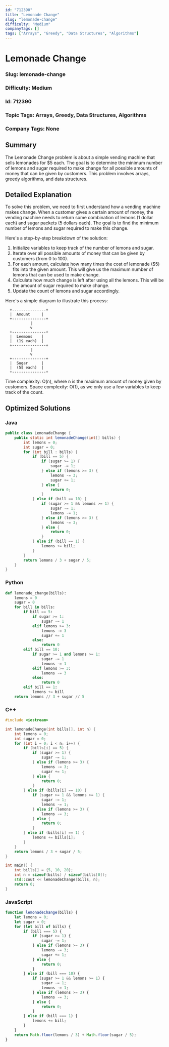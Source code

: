 ```yaml
---
id: "712390"
title: "Lemonade Change"
slug: "lemonade-change"
difficulty: "Medium"
companyTags: []
tags: ["Arrays", "Greedy", "Data Structures", "Algorithms"]
---
```


**Lemonade Change**
==================

### Slug: lemonade-change
### Difficulty: Medium
### Id: 712390
### Topic Tags: Arrays, Greedy, Data Structures, Algorithms
### Company Tags: None

## Summary
The Lemonade Change problem is about a simple vending machine that sells lemonades for $5 each. The goal is to determine the minimum number of lemons and sugar required to make change for all possible amounts of money that can be given by customers. This problem involves arrays, greedy algorithms, and data structures.

## Detailed Explanation
To solve this problem, we need to first understand how a vending machine makes change. When a customer gives a certain amount of money, the vending machine needs to return some combination of lemons (1 dollar each) and sugar packets (5 dollars each). The goal is to find the minimum number of lemons and sugar required to make this change.

Here's a step-by-step breakdown of the solution:

1. Initialize variables to keep track of the number of lemons and sugar.
2. Iterate over all possible amounts of money that can be given by customers (from 0 to 100).
3. For each amount, calculate how many times the cost of lemonade ($5) fits into the given amount. This will give us the maximum number of lemons that can be used to make change.
4. Calculate how much change is left after using all the lemons. This will be the amount of sugar required to make change.
5. Update the count of lemons and sugar accordingly.

Here's a simple diagram to illustrate this process:

```
  +---------------+
  |  Amount     |
  +---------------+
           |
           v
  +---------------+
  |  Leemons    |
  |  (1$ each)  |
  +---------------+
           |
           v
  +---------------+
  |  Sugar      |
  |  (5$ each)  |
  +---------------+
```

Time complexity: O(n), where n is the maximum amount of money given by customers.
Space complexity: O(1), as we only use a few variables to keep track of the count.

## Optimized Solutions

### Java
```java
public class LemonadeChange {
    public static int lemonadeChange(int[] bills) {
        int lemons = 0;
        int sugar = 0;
        for (int bill : bills) {
            if (bill == 5) {
                if (sugar >= 1) {
                    sugar -= 1;
                } else if (lemons >= 3) {
                    lemons -= 3;
                    sugar += 1;
                } else {
                    return 0;
                }
            } else if (bill == 10) {
                if (sugar >= 1 && lemons >= 1) {
                    sugar -= 1;
                    lemons -= 1;
                } else if (lemons >= 3) {
                    lemons -= 3;
                } else {
                    return 0;
                }
            } else if (bill == 1) {
                lemons += bill;
            }
        }
        return lemons / 3 + sugar / 5;
    }
}
```

### Python
```python
def lemonade_change(bills):
    lemons = 0
    sugar = 0
    for bill in bills:
        if bill == 5:
            if sugar >= 1:
                sugar -= 1
            elif lemons >= 3:
                lemons -= 3
                sugar += 1
            else:
                return 0
        elif bill == 10:
            if sugar >= 1 and lemons >= 1:
                sugar -= 1
                lemons -= 1
            elif lemons >= 3:
                lemons -= 3
            else:
                return 0
        elif bill == 1:
            lemons += bill
    return lemons // 3 + sugar // 5
```

### C++
```cpp
#include <iostream>

int lemonadeChange(int bills[], int n) {
    int lemons = 0;
    int sugar = 0;
    for (int i = 0; i < n; i++) {
        if (bills[i] == 5) {
            if (sugar >= 1) {
                sugar -= 1;
            } else if (lemons >= 3) {
                lemons -= 3;
                sugar += 1;
            } else {
                return 0;
            }
        } else if (bills[i] == 10) {
            if (sugar >= 1 && lemons >= 1) {
                sugar -= 1;
                lemons -= 1;
            } else if (lemons >= 3) {
                lemons -= 3;
            } else {
                return 0;
            }
        } else if (bills[i] == 1) {
            lemons += bills[i];
        }
    }
    return lemons / 3 + sugar / 5;
}

int main() {
    int bills[] = {5, 10, 20};
    int n = sizeof(bills) / sizeof(bills[0]);
    std::cout << lemonadeChange(bills, n);
    return 0;
}
```

### JavaScript
```javascript
function lemonadeChange(bills) {
    let lemons = 0;
    let sugar = 0;
    for (let bill of bills) {
        if (bill === 5) {
            if (sugar >= 1) {
                sugar -= 1;
            } else if (lemons >= 3) {
                lemons -= 3;
                sugar += 1;
            } else {
                return 0;
            }
        } else if (bill === 10) {
            if (sugar >= 1 && lemons >= 1) {
                sugar -= 1;
                lemons -= 1;
            } else if (lemons >= 3) {
                lemons -= 3;
            } else {
                return 0;
            }
        } else if (bill === 1) {
            lemons += bill;
        }
    }
    return Math.floor(lemons / 3) + Math.floor(sugar / 5);
}
```